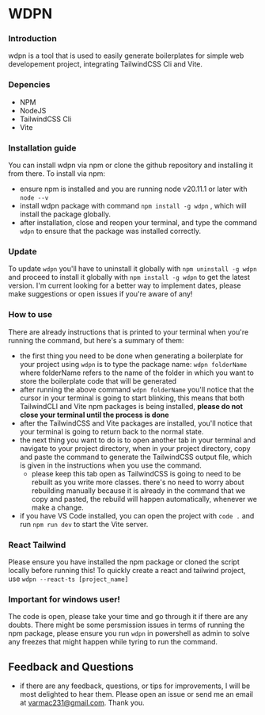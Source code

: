 # WDPN

### Introduction
wdpn is a tool that is used to easily generate boilerplates for simple web developement project, integrating TailwindCSS Cli and Vite. 

### Depencies
- NPM
- NodeJS
- TailwindCSS Cli
- Vite

### Installation guide
You can install wdpn via npm or clone the github repository and installing it from there.
To install via npm:

- ensure npm is installed and you are running node v20.11.1 or later with `node --v`
- install wdpn package with command `npm install -g wdpn` , which will install the package globally.
- after installation, close and reopen your terminal, and type the command `wdpn` to ensure that the package was installed correctly.

### Update 
To update `wdpn` you'll have to uninstall it globally with `npm uninstall -g wdpn` and proceed to install it globally with `npm install -g wdpn` to get the latest version. 
I'm current looking for a better way to implement dates, please make suggestions or open issues if you're aware of any!

### How to use
There are already instructions that is printed to your terminal when you're running the command, but here's a summary of them:

- the first thing you need to be done when generating a boilerplate for your project using `wdpn` is to type the package name: `wdpn folderName` where folderName refers to the name of the folder in which you want to store the boilerplate code that will be generated
- after running the above command `wdpn folderName` you'll notice that the cursor in your terminal is going to start blinking, this means that both TailwindCLI and Vite npm packages is being installed, **please do not close your terminal until the process is done**
- after the TailwindCSS and Vite packages are installed, you'll notice that your terminal is going to return back to the normal state.
- the next thing you want to do is to open another tab in your terminal and navigate to your project directory, when in your project directory, copy and paste the command to generate the TailwindCSS output file, which is given in the instructions when you use the command.
    - please keep this tab open as TailwindCSS is going to need to be rebuilt as you write more classes. there's no need to worry about rebuilding manually because it is already in the command that we copy and pasted, the rebuild will happen automatically, whenever we make a change.
- if you have VS Code installed, you can open the project with `code .` and run `npm run dev` to start the Vite server.

### React Tailwind 
Please ensure you have installed the npm package or cloned the script locally before running this!
To quickly create a react and tailwind project, use `wdpn --react-ts [project_name]`

### Important for windows user!
The code is open, please take your time and go through it if there are any doubts. 
There might be some persmission issues in terms of running the npm package, please ensure you run `wdpn` in powershell as admin to solve any freezes that might happen while tyring to run the command.
 
## Feedback and Questions
- if there are any feedback, questions, or tips for improvements, I will be most delighted to hear them. Please open an issue or send me an email at varmac231@gmail.com. Thank you.
